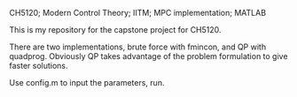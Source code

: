 CH5120; Modern Control Theory; IITM; MPC implementation; MATLAB

This is my repository for the capstone project for CH5120.

There are two implementations, brute force with fmincon, and QP with quadprog.
Obviously QP takes advantage of the problem formulation to give faster solutions.

Use config.m to input the parameters, run.
